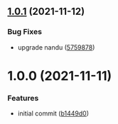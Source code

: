 ## [1.0.1](https://github.com/taskforcesh/nandu-cli/compare/v1.0.0...v1.0.1) (2021-11-12)


### Bug Fixes

* upgrade nandu ([5759878](https://github.com/taskforcesh/nandu-cli/commit/57598780e2a6a19dc6e01673cc73a2293364711b))

# 1.0.0 (2021-11-11)


### Features

* initial commit ([b1449d0](https://github.com/taskforcesh/nandu-cli/commit/b1449d0074ea207c03e701e2ddb0e5c083a6dc16))
